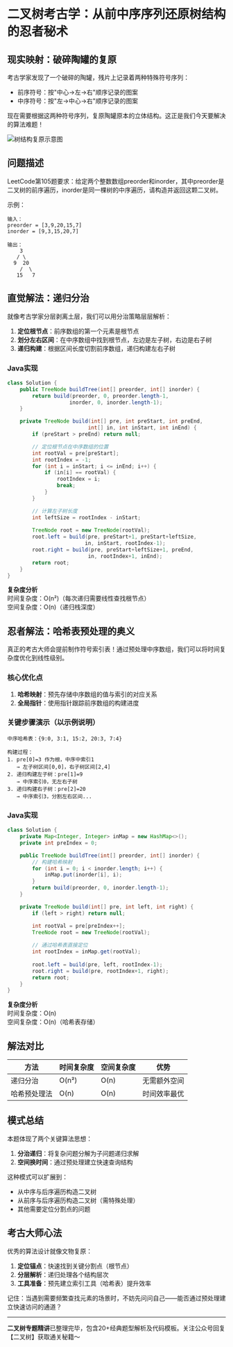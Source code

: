 # 二叉树考古学：从前中序序列还原树结构的忍者秘术

## 现实映射：破碎陶罐的复原
考古学家发现了一个破碎的陶罐，残片上记录着两种特殊符号序列：
- 前序符号：按"中心→左→右"顺序记录的图案
- 中序符号：按"左→中心→右"顺序记录的图案

现在需要根据这两种符号序列，复原陶罐原本的立体结构。这正是我们今天要解决的算法难题！

![树结构复原示意图](https://assets.leetcode.com/uploads/2021/02/19/tree.jpg)

## 问题描述
LeetCode第105题要求：给定两个整数数组preorder和inorder，其中preorder是二叉树的前序遍历，inorder是同一棵树的中序遍历，请构造并返回这颗二叉树。

示例：
```
输入：
preorder = [3,9,20,15,7]
inorder = [9,3,15,20,7]

输出：
    3
   / \
  9  20
    /  \
   15   7
```

## 直觉解法：递归分治
就像考古学家分层剥离土层，我们可以用分治策略层层解析：

1. **定位根节点**：前序数组的第一个元素是根节点
2. **划分左右区间**：在中序数组中找到根节点，左边是左子树，右边是右子树
3. **递归构建**：根据区间长度切割前序数组，递归构建左右子树

### Java实现
```java
class Solution {
    public TreeNode buildTree(int[] preorder, int[] inorder) {
        return build(preorder, 0, preorder.length-1, 
                    inorder, 0, inorder.length-1);
    }

    private TreeNode build(int[] pre, int preStart, int preEnd,
                          int[] in, int inStart, int inEnd) {
        if (preStart > preEnd) return null;

        // 定位根节点在中序数组的位置
        int rootVal = pre[preStart];
        int rootIndex = -1;
        for (int i = inStart; i <= inEnd; i++) {
            if (in[i] == rootVal) {
                rootIndex = i;
                break;
            }
        }

        // 计算左子树长度
        int leftSize = rootIndex - inStart;
        
        TreeNode root = new TreeNode(rootVal);
        root.left = build(pre, preStart+1, preStart+leftSize,
                         in, inStart, rootIndex-1);
        root.right = build(pre, preStart+leftSize+1, preEnd,
                          in, rootIndex+1, inEnd);
        return root;
    }
}
```
**复杂度分析**  
时间复杂度：O(n²)（每次递归需要线性查找根节点）  
空间复杂度：O(n)（递归栈深度）

## 忍者解法：哈希表预处理的奥义
真正的考古大师会提前制作符号索引表！通过预处理中序数组，我们可以将时间复杂度优化到线性级别。

### 核心优化点
1. **哈希映射**：预先存储中序数组的值与索引的对应关系
2. **全局指针**：使用指针跟踪前序数组的构建进度

### 关键步骤演示（以示例说明）
```
中序哈希表：{9:0, 3:1, 15:2, 20:3, 7:4}

构建过程：
1. pre[0]=3 作为根，中序中索引1
   → 左子树区间[0,0]，右子树区间[2,4]
2. 递归构建左子树：pre[1]=9
   → 中序索引0，无左右子树
3. 递归构建右子树：pre[2]=20
   → 中序索引3，分割左右区间...
```

### Java实现
```java
class Solution {
    private Map<Integer, Integer> inMap = new HashMap<>();
    private int preIndex = 0;

    public TreeNode buildTree(int[] preorder, int[] inorder) {
        // 构建哈希映射
        for (int i = 0; i < inorder.length; i++) {
            inMap.put(inorder[i], i);
        }
        return build(preorder, 0, inorder.length-1);
    }

    private TreeNode build(int[] pre, int left, int right) {
        if (left > right) return null;

        int rootVal = pre[preIndex++];
        TreeNode root = new TreeNode(rootVal);
        
        // 通过哈希表直接定位
        int rootIndex = inMap.get(rootVal);
        
        root.left = build(pre, left, rootIndex-1);
        root.right = build(pre, rootIndex+1, right);
        return root;
    }
}
```
**复杂度分析**  
时间复杂度：O(n)  
空间复杂度：O(n)（哈希表存储）

## 解法对比
| 方法         | 时间复杂度 | 空间复杂度 | 优势               |
|--------------|------------|------------|--------------------|
| 递归分治     | O(n²)      | O(n)       | 无需额外空间       |
| 哈希预处理法 | O(n)       | O(n)       | 时间效率最优       |

## 模式总结
本题体现了两个关键算法思想：

1. **分治递归**：将复杂问题分解为子问题递归求解
2. **空间换时间**：通过预处理建立快速查询结构

这种模式可以扩展到：
- 从中序与后序遍历构造二叉树
- 从前序与后序遍历构造二叉树（需特殊处理）
- 其他需要定位分割点的问题

## 考古大师心法
优秀的算法设计就像文物复原：
1. **定位锚点**：快速找到关键分割点（根节点）
2. **分层解析**：递归处理各个结构层次
3. **工具准备**：预先建立索引工具（哈希表）提升效率

记住：当遇到需要频繁查找元素的场景时，不妨先问问自己——能否通过预处理建立快速访问的通道？

---



**二叉树专题精讲**已整理完毕，包含20+经典题型解析及代码模板。关注公众号回复【二叉树】获取通关秘籍～